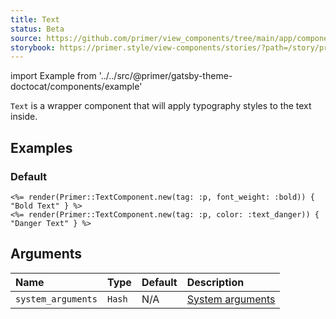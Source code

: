 ```yaml
---
title: Text
status: Beta
source: https://github.com/primer/view_components/tree/main/app/components/primer/text_component.rb
storybook: https://primer.style/view-components/stories/?path=/story/primer-text-component
---
```


import Example from '../../src/@primer/gatsby-theme-doctocat/components/example'

<!-- Warning: AUTO-GENERATED file, do not edit. Add code comments to your Ruby instead <3 -->

`Text` is a wrapper component that will apply typography styles to the text inside.

## Examples

### Default

<Example src="<p class='text-bold'>Bold Text</p><p class='color-text-danger'>Danger Text</p>" />

```erb
<%= render(Primer::TextComponent.new(tag: :p, font_weight: :bold)) { "Bold Text" } %>
<%= render(Primer::TextComponent.new(tag: :p, color: :text_danger)) { "Danger Text" } %>
```

## Arguments

| Name | Type | Default | Description |
| :- | :- | :- | :- |
| `system_arguments` | `Hash` | N/A | [System arguments](/system-arguments) |
